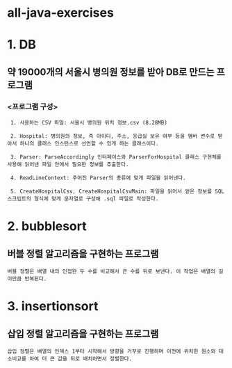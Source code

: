 # all-java-exercises

# 1. DB

## 약 19000개의 서울시 병의원 정보를 받아 DB로 만드는 프로그램 ##

### <프로그램 구성>
`` 1. 사용하는 CSV 파일: 서울시 병의원 위치 정보.csv (8.28MB)``

`` 2. Hospital: 병의원의 정보, 즉 아이디, 주소, 응급실 보유 여부 등을 멤버 변수로 받아서 하나의 클래스 인스턴스로 선언할 수 있게 하는 클래스이다.``

`` 3. Parser: ParseAccordingly 인터페이스와 ParserForHospital 클래스 구현체를 사용해 읽어낸 파일 안에서 필요한 정보를 추출한다.``

`` 4. ReadLineContext: 주어진 Parser의 종류에 맞게 파일을 읽어낸다.``

`` 5. CreateHospitalCsv, CreateHospitalCsvMain: 파일을 읽어서 얻은 정보를 SQL 스크립트의 형식에 맞게 문자열로 구성해 .sql 파일로 작성한다.`` 

# 2. bubblesort

## 버블 정렬 알고리즘을 구현하는 프로그램 ##

``버블 정렬은 배열 내의 인접한 두 수를 비교해서 큰 수를 뒤로 보낸다. 이 작업은 배열의 길이만큼 반복된다.``

# 3. insertionsort

## 삽입 정렬 알고리즘을 구현하는 프로그램 ##

``삽입 정렬은 배열의 인덱스 1부터 시작해서 방향을 거꾸로 진행하며 이전에 위치한 원소와 대소비교를 하여 더 큰 값을 뒤로 배치하면서 정렬한다.``
